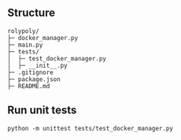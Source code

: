 ## Structure
```
rolypoly/
├─ docker_manager.py
├─ main.py
├─ tests/
│  ├─ test_docker_manager.py
│  ├─ __init__.py
├─ .gitignore
├─ package.json
├─ README.md

```

## Run unit tests
```python -m unittest tests/test_docker_manager.py```
